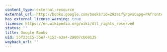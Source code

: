 ```yaml
---
content_type: external-resource
external_url: http://books.google.com/books?id=Z9za1fyPpvsC&pg=PAfrontcover
has_external_license_warning: true
license: https://en.wikipedia.org/wiki/All_rights_reserved
status: ''
title: Google Books
uid: 55f23c15-55e7-4153-a3a4-29007cb69135
wayback_url: ''
---
```

